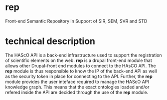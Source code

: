 # rep
Front-end Semantic Repository in Support of SIR, SEM, SVR and STD

# technical description

The HAScO API is a back-end infrastructure used to support the registration of scientific elements on the web. **rep** is a drupal front-end module that allows other Drupal-front end modules to connect to the HAsCO API. The **rep** module is thus responsible to know the IP of the back-end API as well as the security token in place for connecting to the API. Further, the **rep** module provides the user inteface required to manage the HAScO API knowledge graph. This means that the exact ontologies loaded and/or refered inside the API are decided through the use of the **rep** module.  
